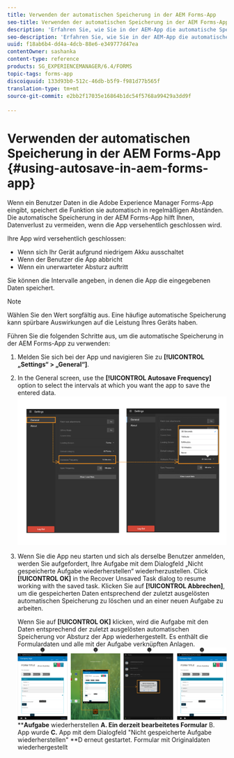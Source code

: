 ```yaml
---
title: Verwenden der automatischen Speicherung in der AEM Forms-App
seo-title: Verwenden der automatischen Speicherung in der AEM Forms-App
description: 'Erfahren Sie, wie Sie in der AEM-App die automatische Speicherung verwenden, mit der Sie Datenverlust vermeiden können. '
seo-description: 'Erfahren Sie, wie Sie in der AEM-App die automatische Speicherung verwenden, mit der Sie Datenverlust vermeiden können. '
uuid: f18ab6b4-dd4a-4dcb-88e6-e349777d47ea
contentOwner: sashanka
content-type: reference
products: SG_EXPERIENCEMANAGER/6.4/FORMS
topic-tags: forms-app
discoiquuid: 133d93b0-512c-46db-b5f9-f981d77b565f
translation-type: tm+mt
source-git-commit: e2bb2f17035e16864b1dc54f5768a99429a3dd9f

---
```



# Verwenden der automatischen Speicherung in der AEM Forms-App {#using-autosave-in-aem-forms-app}

Wenn ein Benutzer Daten in die Adobe Experience Manager Forms-App eingibt, speichert die Funktion sie automatisch in regelmäßigen Abständen. Die automatische Speicherung in der AEM Forms-App hilft Ihnen, Datenverlust zu vermeiden, wenn die App versehentlich geschlossen wird.

Ihre App wird versehentlich geschlossen:

* Wenn sich Ihr Gerät aufgrund niedrigem Akku ausschaltet
* Wenn der Benutzer die App abbricht
* Wenn ein unerwarteter Absturz auftritt

Sie können die Intervalle angeben, in denen die App die eingegebenen Daten speichert.

>[!NOTE]
>
>Wählen Sie den Wert sorgfältig aus. Eine häufige automatische Speicherung kann spürbare Auswirkungen auf die Leistung Ihres Geräts haben.

Führen Sie die folgenden Schritte aus, um die automatische Speicherung in der AEM Forms-App zu verwenden:

1. Melden Sie sich bei der App und navigieren Sie zu **[!UICONTROL „Settings“ > „General“]**.
1. In the General screen, use the **[!UICONTROL Autosave Frequency]** option to select the intervals at which you want the app to save the entered data.
   [![Einstellung „Autosave Frequency“](assets/using-autosave-freq-07.png)](assets/using-autosave-freq-07-1.png)

1. Wenn Sie die App neu starten und sich als derselbe Benutzer anmelden, werden Sie aufgefordert, Ihre Aufgabe mit dem Dialogfeld „Nicht gespeicherte Aufgabe wiederherstellen“ wiederherzustellen. Click **[!UICONTROL OK]** in the Recover Unsaved Task dialog to resume working with the saved task. Klicken Sie auf **[!UICONTROL Abbrechen]**, um die gespeicherten Daten entsprechend der zuletzt ausgelösten automatischen Speicherung zu löschen und an einer neuen Aufgabe zu arbeiten.

   Wenn Sie auf **[!UICONTROL OK]** klicken, wird die Aufgabe mit den Daten entsprechend der zuletzt ausgelösten automatischen Speicherung vor Absturz der App wiederhergestellt. Es enthält die Formulardaten und alle mit der Aufgabe verknüpften Anlagen.
   [![](assets/autosave-flow.png)](assets/using-autosave-freq-06.png)****Aufgabe** wiederherstellen **A. Ein derzeit bearbeitetes Formular** B. App wurde **C.** App mit dem Dialogfeld &quot;Nicht gespeicherte Aufgabe wiederherstellen&quot; **D erneut gestartet. Formular mit Originaldaten wiederhergestellt

